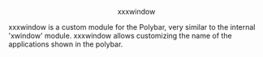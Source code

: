 <p align="center">
xxxwindow
</p>

xxxwindow is a custom module for the Polybar, very similar to the internal 'xwindow' module. xxxwindow allows customizing the name of the applications shown in the polybar.


